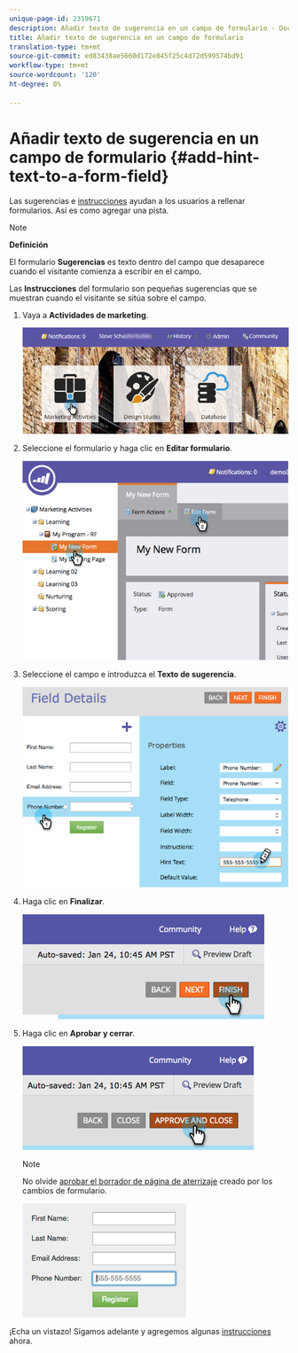 ```yaml
---
unique-page-id: 2359671
description: Añadir texto de sugerencia en un campo de formulario - Documentos de marketing - Documentación del producto
title: Añadir texto de sugerencia en un campo de formulario
translation-type: tm+mt
source-git-commit: ed83438ae5660d172e845f25c4d72d599574bd91
workflow-type: tm+mt
source-wordcount: '120'
ht-degree: 0%

---
```



# Añadir texto de sugerencia en un campo de formulario {#add-hint-text-to-a-form-field}

Las sugerencias e [instrucciones](/help/marketo/product-docs/demand-generation/forms/form-fields/add-tooltip-instructions-to-a-form-field.md) ayudan a los usuarios a rellenar formularios. Así es como agregar una pista.

>[!NOTE]
>
>**Definición**
>
>El formulario **Sugerencias** es texto dentro del campo que desaparece cuando el visitante comienza a escribir en el campo.
>
>Las **Instrucciones** del formulario son pequeñas sugerencias que se muestran cuando el visitante se sitúa sobre el campo.

1. Vaya a **Actividades de marketing**.

   ![](assets/login-marketing-activities-5.png)

1. Seleccione el formulario y haga clic en **Editar formulario**.

   ![](assets/image2014-9-15-13-3a54-3a6.png)

1. Seleccione el campo e introduzca el **Texto de sugerencia**.

   ![](assets/image2014-9-15-13-3a53-3a58.png)

1. Haga clic en **Finalizar**.

   ![](assets/image2014-9-15-13-3a53-3a36.png)

1. Haga clic en **Aprobar y cerrar**.

   ![](assets/image2014-9-15-13-3a53-3a29.png)

   >[!NOTE]
   >
   >No olvide [aprobar el borrador de página de aterrizaje](/help/marketo/product-docs/demand-generation/landing-pages/understanding-landing-pages/approve-unapprove-or-delete-a-landing-page.md) creado por los cambios de formulario.

   ![](assets/image2014-9-15-13-3a53-3a23.png)

¡Echa un vistazo! Sigamos adelante y agregemos algunas [instrucciones](add-tooltip-instructions-to-a-form-field.md) ahora.
